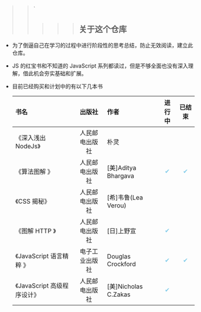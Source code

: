 > > `
> >
> > > > > ## 关于这个仓库

- 为了倒逼自己在学习的过程中进行阶段性的思考总结，防止无效阅读，建立此仓库。
- JS 的红宝书和不知道的 JavaScript 系列都读过，但是不够全面也没有深入理解，借此机会夯实基础和扩展。
- 目前已经购买和计划中的有以下几本书

  | 书名                        |     出版社     | 作者                 |             进行中             |             已结束             |
  | :-------------------------- | :------------: | :------------------- | :----------------------------: | :----------------------------: |
  | 《深入浅出 NodeJs》         | 人民邮电出版社 | 朴灵                 |                                |                                |
  | 《算法图解 》               | 人民邮电出版社 | [美]Aditya Bhargava  | <font color="skyblue">✔</font> | <font color="skyblue">✔</font> |
  | 《CSS 揭秘》                | 人民邮电出版社 | [希]韦鲁(Lea Verou)  |                                |                                |
  | 《图解 HTTP 》              | 人民邮电出版社 | [日]上野宣           | <font color="skyblue">✔</font> |                                |
  | 《JavaScript 语言精粹 》    | 电子工业出版社 | Douglas Crockford    | <font color="skyblue">✔</font> | <font color="skyblue">✔</font> |
  | 《JavaScript 高级程序设计》 | 人民邮电出版社 | [美]Nicholas C.Zakas | <font color="skyblue">✔</font> |                                |

  <!--
   :- 和 :-: 和-: 分别实现表格文字左中右对齐
   -->
